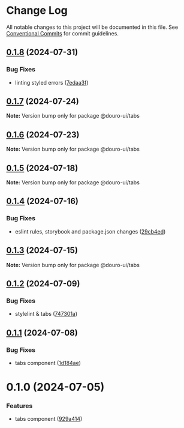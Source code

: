 # Change Log

All notable changes to this project will be documented in this file.
See [Conventional Commits](https://conventionalcommits.org) for commit guidelines.

## [0.1.8](https://github.com/Douro-ui/design-system/compare/@douro-ui/tabs@0.1.7...@douro-ui/tabs@0.1.8) (2024-07-31)

### Bug Fixes

- linting styled errors ([7edaa3f](https://github.com/Douro-ui/design-system/commit/7edaa3fe0bd8a02399bdcb18c953c35c8dcb2612))

## [0.1.7](https://github.com/Douro-ui/design-system/compare/@douro-ui/tabs@0.1.6...@douro-ui/tabs@0.1.7) (2024-07-24)

**Note:** Version bump only for package @douro-ui/tabs

## [0.1.6](https://github.com/Douro-ui/design-system/compare/@douro-ui/tabs@0.1.5...@douro-ui/tabs@0.1.6) (2024-07-23)

**Note:** Version bump only for package @douro-ui/tabs

## [0.1.5](https://github.com/Douro-ui/design-system/compare/@douro-ui/tabs@0.1.4...@douro-ui/tabs@0.1.5) (2024-07-18)

**Note:** Version bump only for package @douro-ui/tabs

## [0.1.4](https://github.com/Douro-ui/design-system/compare/@douro-ui/tabs@0.1.3...@douro-ui/tabs@0.1.4) (2024-07-16)

### Bug Fixes

- eslint rules, storybook and package.json changes ([29cb4ed](https://github.com/Douro-ui/design-system/commit/29cb4edd31124c4ca11f2c6f021c3381d33b8889))

## [0.1.3](https://github.com/Douro-ui/design-system/compare/@douro-ui/tabs@0.1.2...@douro-ui/tabs@0.1.3) (2024-07-15)

**Note:** Version bump only for package @douro-ui/tabs

## [0.1.2](https://github.com/Douro-ui/design-system/compare/@douro-ui/tabs@0.1.1...@douro-ui/tabs@0.1.2) (2024-07-09)

### Bug Fixes

- stylelint & tabs ([747301a](https://github.com/Douro-ui/design-system/commit/747301a42d6f1ba68b7e475fed5a05a610dc160e))

## [0.1.1](https://github.com/Douro-ui/design-system/compare/@douro-ui/tabs@0.1.0...@douro-ui/tabs@0.1.1) (2024-07-08)

### Bug Fixes

- tabs component ([1d184ae](https://github.com/Douro-ui/design-system/commit/1d184aeb69150d1f6c75b31aa42c0ac50089c299))

# 0.1.0 (2024-07-05)

### Features

- tabs component ([929a414](https://github.com/Douro-ui/design-system/commit/929a41402c7d932b2e5452c4a7a8a62e5700228d))
